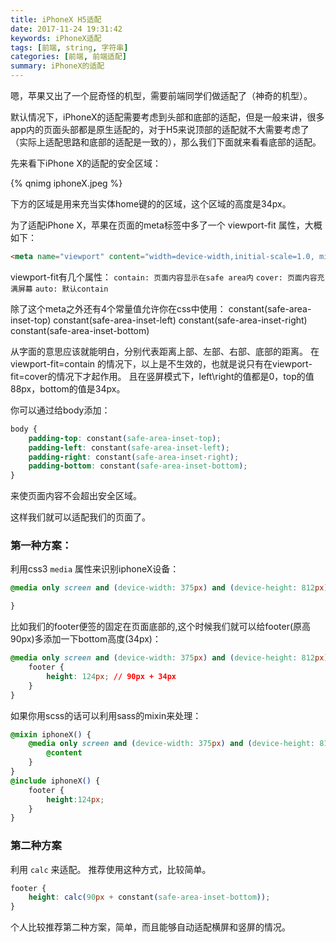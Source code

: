 ```yaml
---
title: iPhoneX H5适配
date: 2017-11-24 19:31:42
keywords: iPhoneX适配
tags: [前端, string, 字符串]
categories: [前端, 前端适配]
summary: iPhoneX的适配
---
```


嗯，苹果又出了一个屁奇怪的机型，需要前端同学们做适配了（神奇的机型）。

默认情况下，iPhoneX的适配需要考虑到头部和底部的适配，但是一般来讲，很多app内的页面头部都是原生适配的，对于H5来说顶部的适配就不大需要考虑了（实际上适配思路和底部的适配是一致的），那么我们下面就来看看底部的适配。

先来看下iPhone X的适配的安全区域：

{% qnimg iphoneX.jpeg %}

下方的区域是用来充当实体home键的的区域，这个区域的高度是34px。

为了适配iPhone X，苹果在页面的meta标签中多了一个 viewport-fit 属性，大概如下：

```html
<meta name="viewport" content="width=device-width,initial-scale=1.0, minimum-scale=1.0, maximum-scale=1.0, user-scalable=no, viewport-fit=cover">
```
viewport-fit有几个属性：
`contain: 页面内容显示在safe area内`
`cover: 页面内容充满屏幕`
`auto: 默认contain`

除了这个meta之外还有4个常量值允许你在css中使用：
constant(safe-area-inset-top)
constant(safe-area-inset-left)
constant(safe-area-inset-right)
constant(safe-area-inset-bottom)

从字面的意思应该就能明白，分别代表距离上部、左部、右部、底部的距离。
在 viewport-fit=contain 的情况下，以上是不生效的，也就是说只有在viewport-fit=cover的情况下才起作用。
且在竖屏模式下，left\right的值都是0，top的值88px，bottom的值是34px。

你可以通过给body添加：
```css
body {
    padding-top: constant(safe-area-inset-top);
    padding-left: constant(safe-area-inset-left);
    padding-right: constant(safe-area-inset-right);
    padding-bottom: constant(safe-area-inset-bottom);
}
```
来使页面内容不会超出安全区域。

这样我们就可以适配我们的页面了。

### 第一种方案：
利用css3 `media` 属性来识别iphoneX设备：
```css
@media only screen and (device-width: 375px) and (device-height: 812px) and (-webkit-device-pixel-ratio: 3) {

}
```
比如我们的footer便签的固定在页面底部的,这个时候我们就可以给footer(原高90px)多添加一下bottom高度(34px)：
```css
@media only screen and (device-width: 375px) and (device-height: 812px) and (-webkit-device-pixel-ratio: 3) {
    footer {
        height: 124px; // 90px + 34px
    }
}
```
如果你用scss的话可以利用sass的mixin来处理：
```css
@mixin iphoneX() {
    @media only screen and (device-width: 375px) and (device-height: 812px) and (-webkit-device-pixel-ratio: 3) {
        @content
    }
}
@include iphoneX() {
    footer {
        height:124px;
    }
}
```

### 第二种方案

利用 `calc` 来适配。
推荐使用这种方式，比较简单。

```css
footer {
    height: calc(90px + constant(safe-area-inset-bottom));
}
```

个人比较推荐第二种方案，简单，而且能够自动适配横屏和竖屏的情况。
